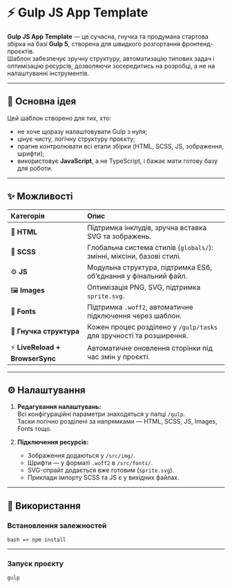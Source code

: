 # ⚡ Gulp JS App Template

**Gulp JS App Template** — це сучасна, гнучка та продумана стартова збірка на базі **Gulp 5**, створена для швидкого розгортання фронтенд-проєктів.  
Шаблон забезпечує зручну структуру, автоматизацію типових задач і оптимізацію ресурсів, дозволяючи зосередитись на розробці, а не на налаштуванні інструментів.

---

## 🚀 Основна ідея

Цей шаблон створено для тих, хто:
- не хоче щоразу налаштовувати Gulp з нуля;
- цінує чисту, логічну структуру проєкту;
- прагне контролювати всі етапи збірки (HTML, SCSS, JS, зображення, шрифти);
- використовує **JavaScript**, а не TypeScript, і бажає мати готову базу для роботи.

---

## ✨ Можливості

| Категорія | Опис |
|:----------|:------|
| 🧠 **HTML** | Підтримка інклудів, зручна вставка SVG та зображень. |
| 💅 **SCSS** | Глобальна система стилів (`globals/`): змінні, міксіни, базові стилі. |
| ⚙️ **JS** | Модульна структура, підтримка ES6, об’єднання у фінальний файл. |
| 🖼️ **Images** | Оптимізація PNG, SVG, підтримка `sprite.svg`. |
| 🔡 **Fonts** | Підтримка `.woff2`, автоматичне підключення через шаблон. |
| 🧱 **Гнучка структура** | Кожен процес розділено у `/gulp/tasks` для зручності та розширення. |
| ⚡ **LiveReload + BrowserSync** | Автоматичне оновлення сторінки під час змін у проєкті. |

---

## ⚙️ Налаштування

1. **Редагування налаштувань:**  
   Всі конфігураційні параметри знаходяться у папці `/gulp`.  
   Таски логічно розділені за напрямками — HTML, SCSS, JS, Images, Fonts тощо.

2. **Підключення ресурсів:**
   - Зображення додаються у `/src/img/`.
   - Шрифти — у форматі `.woff2` в `/src/fonts/`.
   - SVG-спрайт додається вже готовим (`sprite.svg`).
   - Приклади імпорту SCSS та JS є у вихідних файлах.

---

## 🧠 Використання

### Встановлення залежностей
```bash => npm install```


---

### Запуск проєкту
```gulp```
